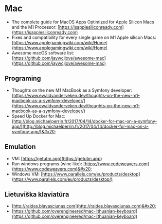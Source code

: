 # Mac

* The complete guide for MacOS Apps Optimized for Apple Silicon Macs and the M1 Processor: [https://isapplesiliconready.com](https://isapplesiliconready.com)
* Fixes and compatibility for every single game on M1 Apple silicon Macs: [https://www.applegamingwiki.com/wiki/Home](https://www.applegamingwiki.com/wiki/Home)
* Awesome macOS software list: [https://github.com/jaywcjlove/awesome-mac](https://github.com/jaywcjlove/awesome-mac)

## Programing

* Thoughts on the new M1 MacBook as a Symfony developer: [https://www.ewaldvanderveken.dev/thoughts-on-the-new-m1-macbook-as-a-symfony-developer/](https://www.ewaldvanderveken.dev/thoughts-on-the-new-m1-macbook-as-a-symfony-developer/)
* Speed Up Docker for Mac: [http://blog.michaelperrin.fr/2017/04/14/docker-for-mac-on-a-symfony-app/](http://blog.michaelperrin.fr/2017/04/14/docker-for-mac-on-a-symfony-app/)&#x20;

## Emulation

* VM: [https://getutm.app](https://getutm.app)
* Run windows programs (wine like): [https://www.codeweavers.com](https://www.codeweavers.com)&#x20;
* Windows VM: [https://www.parallels.com/eu/products/desktop](https://www.parallels.com/eu/products/desktop/)

## Lietuviška klaviatūra

* [http://raides.blavasciunas.com](http://raides.blavasciunas.com)&#x20;
* [https://github.com/overengineered/mac-lithuanian-keyboard](https://github.com/overengineered/mac-lithuanian-keyboard)



